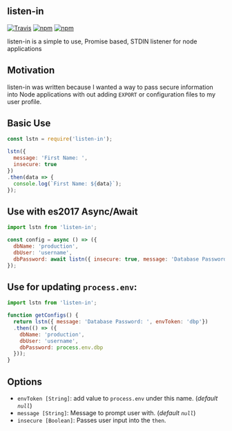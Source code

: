 listen-in
---

[![Travis](https://img.shields.io/travis/tbremer/listen-in.svg?maxAge=2592000?style=flat-square)](https://travis-ci.org/tbremer/listen-in)
[![npm](https://img.shields.io/npm/v/listen-in.svg?maxAge=2592000?style=flat-square)](https://www.npmjs.com/package/listen-in)
[![npm](https://img.shields.io/npm/l/listen-in.svg?maxAge=2592000?style=flat-square)](https://github.com/tbremer/listen-in/blob/master/LICENSE)

listen-in is a simple to use, Promise based, STDIN listener for node applications

## Motivation

listen-in was written because I wanted a way to pass secure information into Node applications with out adding `EXPORT` or configuration files to my user profile.

## Basic Use

```javascript
const lstn = require('listen-in');

lstn({
  message: 'First Name: ',
  insecure: true
})
.then(data => {
  console.log(`First Name: ${data}`);
});
```

## Use with es2017 Async/Await

```javascript
import lstn from 'listen-in';

const config = async () => ({
  dbName: 'production',
  dbUser: 'username',
  dbPassword: await listn({ insecure: true, message: 'Database Password: ' })
});
```
## Use for updating `process.env`:
```javascript
import lstn from 'listen-in';

function getConfigs() {
  return lstn({ message: 'Database Password: ', envToken: 'dbp'})
  .then(() => ({
    dbName: 'production',
    dbUser: 'username',
    dbPassword: process.env.dbp
  }));
}
```

## Options

- `envToken [String]`: add value to `process.env` under this name. (_default `null`_)
- `message [String]`: Message to prompt user with. (_default `null`_)
- `insecure [Boolean]`: Passes user input into the `then`.
